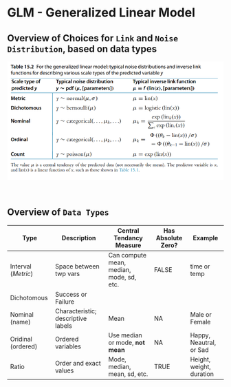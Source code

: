# GLM - Generalized Linear Model

## Overview of Choices for `Link` and `Noise Distribution`, based on data types
<img src = 'GLM Link and Noise Distribution Summary.png'> <br>

<br>

## Overview of `Data Types`
|Type|Description|Central Tendancy Measure|Has Absolute Zero?|Example|
|-|-|-|-|-|
|Interval   (*Metric*)|Space between twp vars |Can compute mean, median, mode, sd, etc.    |FALSE|time or temp   |
Dichotomous | Success or Failure
|Nominal (name) |  Characteristic; descriptive labels   |Mean|NA|Male or Female|
|Oridinal (ordered)|  Ordered variables |Use median or mode, **not mean**   |NA|Happy, Neautral, or Sad   |
|Ratio      |Order and exact values |Mode, median, mean, sd, etc.|TRUE|Height, weight, duration   |